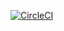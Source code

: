 [![CircleCI](https://circleci.com/gh/PierreAndreis/g4m3r-dashboard.svg?style=svg&circle-token=3a0b2b75580acac63135fd2463dc22a54d533fbb)](https://circleci.com/gh/PierreAndreis/g4m3r-dashboard)
